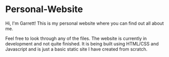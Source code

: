 # Personal-Website

Hi, I'm Garrett! This is my personal website where you can find out all about me.

Feel free to look through any of the files. The website is currently in development and not quite finished.
It is being built using HTML/CSS and Javascript and is just a basic static site I have created from scratch.
